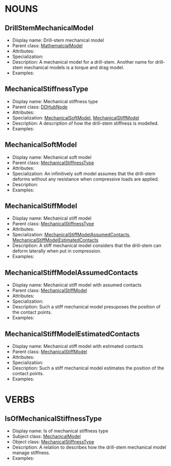 # NOUNS
## DrillStemMechanicalModel <!-- NOUN -->
- Display name: Drill-stem mechanical model
- Parent class: [MathematcialModel](./Model.md#MathematcialModel-)
- Attributes:
- Specialization: 
- Description: A mechanical model for a drill-stem. Another name for drill-stem mechanical models is a torque and drag model.
- Examples:
## MechanicalStiffnessType <!-- NOUN -->
- Display name: Mechanical stiffness type
- Parent class: [DDHubNode](./DrillingDataSemantics.md#DDHubNode-)
- Attributes:
- Specialization: [MechanicalSoftModel](./MechanicalModel.md#MechanicalSoftModel-), [MechanicalStiffModel](./MechanicalModel.md#MechanicalStiffModel-)
- Description: A description of how the drill-stem stiffness is modelled.
- Examples:
## MechanicalSoftModel <!-- NOUN -->
- Display name: Mechanical soft model
- Parent class: [MechanicalStiffnessType](./MechanicalModel.md#MechanicalModelType-)
- Attributes:
- Specialization: An infinitively soft model assumes that the drill-stem deforms without any resistance when compressive loads are applied.
- Description: 
- Examples:
## MechanicalStiffModel <!-- NOUN -->
- Display name: Mechanical stiff model
- Parent class: [MechanicalStiffnessType](./MechanicalModel.md#MechanicalModelType-)
- Attributes:
- Specialization: [MechanicalStiffModelAssumedContacts](./MechanicalModel.md#MechanicalStiffModelAssumedContacts-), [MechanicalStiffModelEstimatedContacts](./MechanicalModel.md#MechanicalStiffModelEstimatedContacts-)
- Description: A stiff mechanical model considers that the drill-stem can deform laterally when put in compression.
- Examples:
## MechanicalStiffModelAssumedContacts<!-- NOUN -->
- Display name: Mechanical stiff model with assumed contacts
- Parent class: [MechanicalStiffModel](./MechanicalModel.md#MechanicalStiffModel-)
- Attributes:
- Specialization:
- Description: Such a stiff mechanical model presuposes the position of the contact points.
- Examples:
## MechanicalStiffModelEstimatedContacts<!-- NOUN -->
- Display name: Mechanical stiff model with estimated contacts
- Parent class: [MechanicalStiffModel](./MechanicalModel.md#MechanicalStiffModel-)
- Attributes:
- Specialization:
- Description: Such a stiff mechanical model estimates the position of the contact points.
- Examples:


# VERBS
## IsOfMechanicalStiffnessType <!-- VERB -->
- Display name: Is of mechanical stiffness type
- Subject class: [MechanicalModel](./MechanicalModel.md#MechanicalModel-)
- Object class: [MechanicalStiffnessType](./MechanicalModel.md#MechanicalStiffModel-)
- Description: A relation to describes how the drill-stem mechanical model manage stiffness.
- Examples: 
